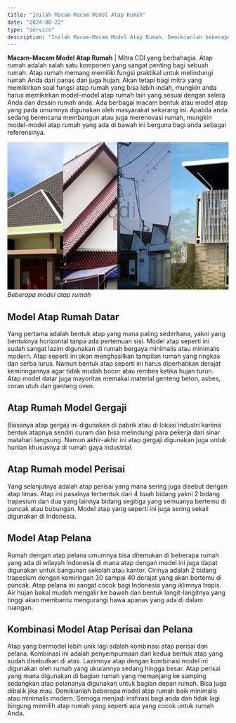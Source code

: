 ```yaml
---
title: "Inilah Macam-Macam Model Atap Rumah"
date: "2024-08-22"
type: "service"
description: "Inilah Macam-Macam Model Atap Rumah. Demikianlah beberapa model atap rumah baik minimalis atau minimalis modern. Semoga menjadi insfirasi bagi anda dan tidak..."
---
```


**Macam-Macam Model Atap Rumah** | Mitra CDI yang berbahagia. Atap rumah adalah salah satu komponen yang sangat penting bagi sebuah rumah. Atap rumah memang memiliki fungsi praktikal untuk melindungi rumah Anda dari panas dan juga hujan. Akan tetapi bagi mitra yang memikirkan soal fungsi atap rumah yang bisa lebih indah, mungkin anda harus memikirkan model-model atap rumah lain yang sesuai dengan selera Anda dan desain rumah anda. Ada berbagai macam bentuk atau model atap yang pada umumnya digunakan oleh masyarakat sekarang ini. Apabila anda sedang berencana membangun atau juga merenovasi rumah, mungkin model-model atap rumah yang ada di bawah ini berguna bagi anda sebagai referensinya.

![Beberapa model atap rumah](/images/blog/model-atap-rumah-1.jpg)
*Beberapa model atap rumah*

 ## Model Atap Rumah Datar
    
Yang pertama adalah bentuk atap yang mana paling sederhana, yakni yang bentuknya horizontal tanpa ada pertemuan sisi. Model atap seperti ini sudah sangat lazim digunakan di rumah bergaya minimalis atau minimalis modern. Atap seperti ini akan menghasilkan tampilan rumah yang ringkas dan serba lurus. Namun bentuk atap seperti ini harus diperhatikan derajat kemiringannya agar tidak mudah bocor atau rembes ketika hujan turun. Atap model datar juga mayoritas memakai material genteng beton, asbes, coran utuh dan genteng oven.

 ## Atap Rumah Model Gergaji
    
Biasanya atap gergaji ini digunakan di pabrik atau di lokasi industri karena bentuk atapnya sendiri curam dan bisa melindungi para pekerja dari sinar matahari langsung. Namun akhir-akhir ini atap gergaji digunakan juga untuk hunian khususnya di rumah gaya industrial.

 ## Atap Rumah model Perisai
    
Yang selanjutnya adalah atap perisai yang mana sering juga disebut dengan atap limas. Atap ini pasalnya terbentuk dari 4 buah bidang yakni 2 bidang trapesium dan dua yang lainnya bidang segitiga yang semuanya bertemu di puncak atau bubungan. Model atap yang seperti ini juga sering sekali digunakan di Indonesia.

 ## Model Atap Pelana
    
Rumah dengan atap pelana umumnya bisa ditemukan di beberapa rumah yang ada di wilayah Indonesia di mana atap dengan model ini juga dapat digunakan untuk bangunan sekolah atau kantor. Cirinya adalah 2 bidang trapesium dengan kemiringan 30 sampai 40 derajat yang akan bertemu di puncak. Atap pelana ini sangat cocok bagi Indonesia yang iklimnya tropis. Air hujan bakal mudah mengalir ke bawah dan bentuk langit-langitnya yang tinggi akan membantu mengurangi hawa apanas yang ada di dalam ruangan.

 ## Kombinasi Model Atap Perisai dan Pelana
    
Atap yang bermodel lebih unik lagi adalah kombinasi atap perisai dan pelana. Kombinasi ini adalah penyempurnaan dari kedua bentuk atap yang sudah disebutkan di atas. Lazimnya atap dengan kombinasi model ini digunakan oleh rumah yang ukurannya sedang hingga besar. Atap perisai yang mana digunakan di bagian rumah yang memanjang ke samping sedangkan atap pelananya digunakan untuk bagian depan rumah. Bisa juga dibalik jika mau.
Demikianlah beberapa model atap rumah baik minimalis atau minimalis modern. Semoga menjadi insfirasi bagi anda dan tidak lagi bingung memilih atap rumah yang seperti apa yang cocok untuk rumah Anda.
